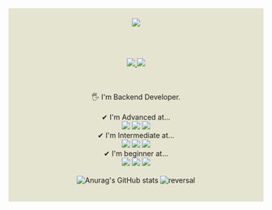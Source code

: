 <div align="center" style="background-color:#E4E4D0; padding: 20px;">
 <img src="https://capsule-render.vercel.app/api?type=wave&color=auto&height=300&section=header&text=HELLO%20iamjoo0&fontSize=45" /> 
 <h3 style="color:#E4E4D0;">Thank you for visiting my repository<br><br>
    <a href="https://hits.seeyoufarm.com">
      <img src="https://hits.seeyoufarm.com/api/count/incr/badge.svg?url=https%3A%2F%2Fgithub.com%2Fimjoo0&count_bg=%23AEC3AE&title_bg=%2394A684&icon=github.svg&icon_color=%23FFFFFF&title=HITS&edge_flat=false"/>
    </a>
    <a href="https://imju0.notion.site/bc8cf73ab86a4235910f70677694a278?pvs=4" target="_blank">
      <img src="https://img.shields.io/badge/notion-white?style=flat-square&logo=notion&logoColor=black"/>
    </a>
  </h3>
  <br>

  🖐 I'm Backend Developer. <br>
  <br>
  ✔ I'm Advanced at...<br>
  <img src="https://img.shields.io/badge/django-E55604?style=plastic&logo=django&logoColor=white"/>
  <img src="https://img.shields.io/badge/JavaScript-FFB000?style=plastic&logo=JavaScript&logoColor=white"/> 
  <img src="https://img.shields.io/badge/Python-26577C?style=plastic&logo=Python&logoColor=white"/>
  <br>
  ✔ I'm Intermediate at...<br>
  <img src="https://img.shields.io/badge/graphql-662549?style=plastic&logo=graphql&logoColor=white"/>
  <img src="https://img.shields.io/badge/Spring-004225?style=plastic&logo=Spring&logoColor=white"/>
  <img src="https://img.shields.io/badge/MySQL-22668D?style=plastic&logo=MySQL&logoColor=white"/>
  <br>
  ✔ I'm beginner at...<br>
  <img src="https://img.shields.io/badge/Docker-337CCF?style=plastic&logo=Docker&logoColor=white"/>
  <img src="https://img.shields.io/badge/React-33BBC5?style=plastic&logo=React&logoColor=white"/> 
  <img src="https://img.shields.io/badge/Next.js-61677A?style=plastic&logo=Next.js&logoColor=white"/>
  <br>
  <br>
  ![Anurag's GitHub stats](https://github-readme-stats.vercel.app/api?username=imjoo0&show_icons=true&theme=flag-india)
  ![reversal](https://capsule-render.vercel.app/api?type=wave&color=auto&height=100&section=footer)
</div>

